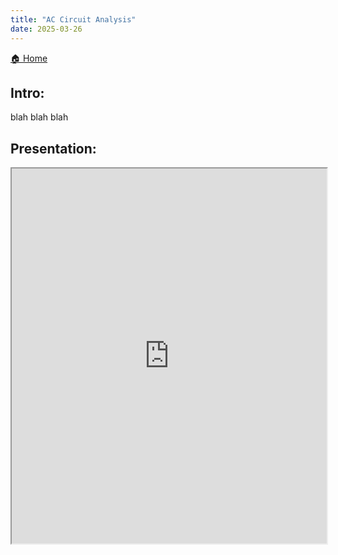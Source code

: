 ```yaml
---
title: "AC Circuit Analysis"
date: 2025-03-26
---
```


[🏠 Home](https://engineeringshare.github.io/engineering-hub/index.md)


## Intro:

blah blah blah

## Presentation:

<iframe src="https://EngineeringShare.github.io/engineering-hub/presentations/AC-Circuit-Analysis/AC Circuit Analysis.pdf" width="100%" height="600px">
</iframe>

